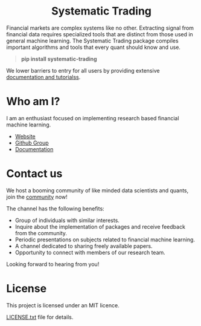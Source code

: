 <div align="center">
  <h1>Systematic Trading</h1>
</div>


Financial markets are complex systems like no other. Extracting signal from financial data requires specialized tools that are distinct from those used in general machine learning. The Systematic Trading package compiles important algorithms and tools that every quant should know and use.

> **pip install systematic-trading**

We lower barriers to entry for all users by providing extensive [documentation and tutorialss](https://www.edarchimbaud.com/become-a-quant-trader.html).

# Who am I?

I am an enthusiast focused on implementing research based financial machine learning.

* [Website](https://www.edarchimbaud.com/)
* [Github Group](https://github.com/edarchimbaud)
* [Documentation](https://www.edarchimbaud.com/become-a-quant-trader.html)

# Contact us

We host a booming community of like minded data scientists and quants, join the 
[community](mailto:contact@edarchimbaud.com) now!

The channel has the following benefits: 

- Group of individuals with similar interests.
- Inquire about the implementation of packages and receive feedback from the community.
- Periodic presentations on subjects related to financial machine learning.
- A channel dedicated to sharing freely available papers.
- Opportunity to connect with members of our research team.
 
Looking forward to hearing from you!

# License

This project is licensed under an MIT licence.

[LICENSE.txt](https://github.com/edarchimbaud/systematic-trading/blob/master/LICENSE.txt) file for details.
